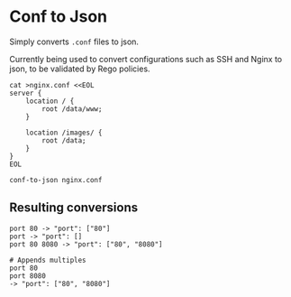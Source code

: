 # Conf to Json

Simply converts `.conf` files to json. 

Currently being used to convert configurations such as SSH and Nginx to json, to be validated by Rego policies.

```shell
cat >nginx.conf <<EOL
server {
    location / {
        root /data/www;
    }

    location /images/ {
        root /data;
    }
}
EOL

conf-to-json nginx.conf
```

## Resulting conversions

```none
port 80 -> "port": ["80"]
port -> "port": []
port 80 8080 -> "port": ["80", "8080"]

# Appends multiples
port 80
port 8080
-> "port": ["80", "8080"]
```